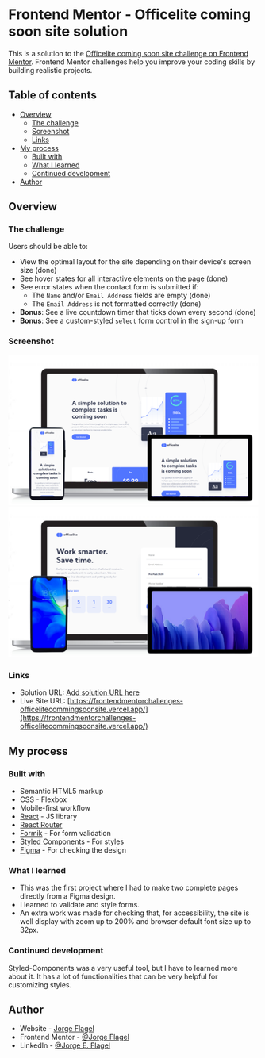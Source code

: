 # Frontend Mentor - Officelite coming soon site solution

This is a solution to the [Officelite coming soon site challenge on Frontend Mentor](https://www.frontendmentor.io/challenges/officelite-coming-soon-site-M4DIPNz8g). Frontend Mentor challenges help you improve your coding skills by building realistic projects. 

## Table of contents

- [Overview](#overview)
  - [The challenge](#the-challenge)
  - [Screenshot](#screenshot)
  - [Links](#links)
- [My process](#my-process)
  - [Built with](#built-with)
  - [What I learned](#what-i-learned)
  - [Continued development](#continued-development)
- [Author](#author)

## Overview

### The challenge

Users should be able to:

- View the optimal layout for the site depending on their device's screen size (done)
- See hover states for all interactive elements on the page (done)
- See error states when the contact form is submitted if:
  - The `Name` and/or `Email Address` fields are empty (done)
  - The `Email Address` is not formatted correctly (done)
- **Bonus**: See a live countdown timer that ticks down every second (done)
- **Bonus**: See a custom-styled `select` form control in the sign-up form

### Screenshot

![Previous of the Main-page](./screenshot1.png)
![Previous of the Form-page](./screenshot2.png)


### Links

- Solution URL: [Add solution URL here](https://your-solution-url.com)
- Live Site URL: [https://frontendmentorchallenges-officelitecommingsoonsite.vercel.app/](https://frontendmentorchallenges-officelitecommingsoonsite.vercel.app/)

## My process

### Built with

- Semantic HTML5 markup
- CSS - Flexbox
- Mobile-first workflow
- [React](https://reactjs.org/) - JS library
- [React Router](https://reactrouter.com/)
- [Formik](https://formik.org/) - For form validation
- [Styled Components](https://styled-components.com/) - For styles
- [Figma](https://www.figma.com/) - For checking the design


### What I learned

- This was the first project where I had to make two complete pages directly from a Figma design. 
- I learned to validate and style forms.
- An extra work was made for checking that, for accessibility, the site is well display with zoom up to 200% and browser default font size up to 32px.

### Continued development

Styled-Components was a very useful tool, but I have to learned more about it. It has a lot of functionalities that can be very helpful for customizing styles.

## Author

- Website - [Jorge Flagel](jorgeflagel.vercel.app/)
- Frontend Mentor - [@Jorge Flagel](https://www.frontendmentor.io/profile/jorgeflagel)
- LinkedIn - [@Jorge E. Flagel](https://www.linkedin.com/in/jorge-e-flagel-b2b372207/)